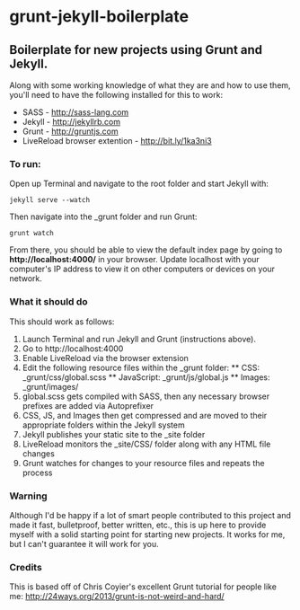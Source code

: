 grunt-jekyll-boilerplate
========================

## Boilerplate for new projects using Grunt and Jekyll.

Along with some working knowledge of what they are and how to use them, you'll need to have the following installed for this to work:

* SASS - http://sass-lang.com
* Jekyll - http://jekyllrb.com
* Grunt - http://gruntjs.com
* LiveReload browser extention - http://bit.ly/1ka3ni3

### To run:

Open up Terminal and navigate to the root folder and start Jekyll with:

```
jekyll serve --watch
```

Then navigate into the _grunt folder and run Grunt:

```
grunt watch
```

From there, you should be able to view the default index page by going to **http://localhost:4000/** in your browser. Update localhost with your computer's IP address to view it on other computers or devices on your network.

### What it should do

This should work as follows:

1. Launch Terminal and run Jekyll and Grunt (instructions above).
2. Go to http://localhost:4000
3. Enable LiveReload via the browser extension
4. Edit the following resource files within the _grunt folder:
** CSS: _grunt/css/global.scss
** JavaScript: _grunt/js/global.js
** Images: _grunt/images/
5. global.scss gets compiled with SASS, then any necessary browser prefixes are added via Autoprefixer
6. CSS, JS, and Images then get compressed and are moved to their appropriate folders within the Jekyll system
7. Jekyll publishes your static site to the _site folder
8. LiveReload monitors the _site/CSS/ folder along with any HTML file changes
9. Grunt watches for changes to your resource files and repeats the process

### Warning

Although I'd be happy if a lot of smart people contributed to this project and made it fast, bulletproof, better written, etc., this is up here to provide myself with a solid starting point for starting new projects. It works for me, but I can't guarantee it will work for you.

### Credits

This is based off of Chris Coyier's excellent Grunt tutorial for people like me: http://24ways.org/2013/grunt-is-not-weird-and-hard/


